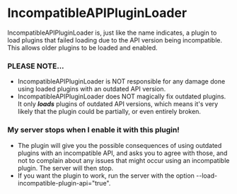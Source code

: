 # IncompatibleAPIPluginLoader

IncompatibleAPIPluginLoader is, just like the name indicates, a plugin to load plugins that failed loading due to the API version being incompatible. This allows older plugins to be loaded and enabled.<br>

### PLEASE NOTE...
- IncompatibleAPIPluginLoader is NOT responsible for any damage done using loaded plugins with an outdated API version.
- IncompatibleAPIPluginLoader does NOT magically fix outdated plugins. It only **_loads_** plugins of outdated API versions, which means it's very likely that the plugin could be partially, or even entirely broken.

### My server stops when I enable it with this plugin!
- The plugin will give you the possible consequences of using outdated plugins with an incompatible API, and asks you to agree with those, and not to complain about any issues that might occur using an incompatible plugin. The server will then stop.
- If you want the plugin to work, run the server with the option --load-incompatible-plugin-api="true".
